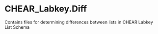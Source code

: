 # CHEAR_Labkey.Diff
Contains files for determining differences between lists in CHEAR Labkey List Schema
